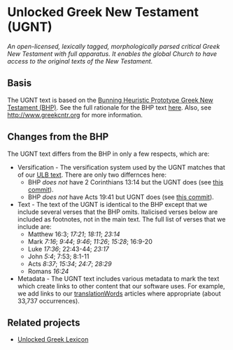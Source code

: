 # Unlocked Greek New Testament (UGNT)

*An open-licensed, lexically tagged, morphologically parsed critical Greek New Testament with full apparatus. It enables the global Church to have access to the original texts of the New Testament.*

## Basis

The UGNT text is based on the [Bunning Heuristic Prototype Greek New Testament (BHP)](https://git.door43.org/Door43/BHP).  See the full rationale for the BHP text [here](https://git.door43.org/Door43/BHP/src/master/BHP.pdf).  Also, see http://www.greekcntr.org for more information.

## Changes from the BHP

The UGNT text differs from the BHP in only a few respects, which are:

* Versification - The versification system used by the UGNT matches that of our [ULB text](https://git.door43.org/Door43/en_ulb).  There are only two differnces here:
  * BHP *does not* have 2 Corinthians 13:14 but the UGNT does (see [this commit](https://git.door43.org/Door43/UGNT/commit/2c8e8f8abb19f3b9e1ba7148c01e8c52adceffbc)).
  * BHP *does not* have Acts 19:41 but UGNT does (see [this commit](https://git.door43.org/Door43/UGNT/commit/9bb309780ad21ca9d26e5155a716437f004c4577)).
* Text - The text of the UGNT is identical to the BHP except that we include several verses that the BHP omits.  Italicised verses below are included as footnotes, not in the main text.  The full list of verses that we include are:
  * Matthew 16:3; *17:21*; *18:11*; *23:14*
  * Mark *7:16*; *9:44*; *9:46*; *11:26*; *15:28*; 16:9-20
  * Luke *17:36*; 22:43-44; *23:17*
  * John *5:4*; 7:53; 8:1-11
  * Acts *8:37*; *15:34*; *24:7*; *28:29*
  * Romans *16:24*
* Metadata - The UGNT text includes various metadata to mark the text which create links to other content that our software uses.  For example, we add links to our [translationWords](https://git.door43.org/Door43/en_tw) articles where appropriate (about 33,737 occurrences).

## Related projects

* [Unlocked Greek Lexicon](https://git.door43.org/Door43/en_ugl)
